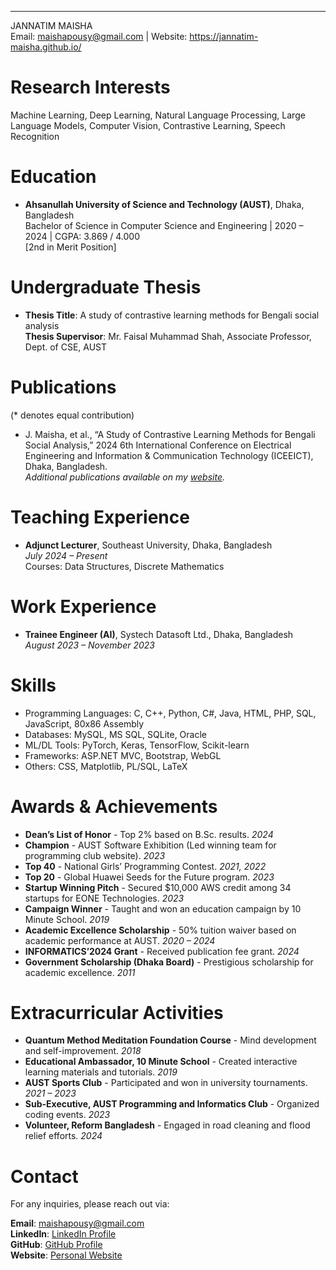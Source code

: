 <!-- ---
layout: archive
title: "CV"
permalink: /cv/
author_profile: true
redirect_from:
  - /resume
---

{% include base_path %}

Education
======
* Ph.D in Version Control Theory, GitHub University, 2018 (expected)
* M.S. in Jekyll, GitHub University, 2014
* B.S. in GitHub, GitHub University, 2012

Work experience
======
* Spring 2024: Academic Pages Collaborator
  * Github University
  * Duties includes: Updates and improvements to template
  * Supervisor: The Users

* Fall 2015: Research Assistant
  * Github University
  * Duties included: Merging pull requests
  * Supervisor: Professor Hub

* Summer 2015: Research Assistant
  * Github University
  * Duties included: Tagging issues
  * Supervisor: Professor Git
  
Skills
======
* Skill 1
* Skill 2
  * Sub-skill 2.1
  * Sub-skill 2.2
  * Sub-skill 2.3
* Skill 3

Publications
======
  <ul>{% for post in site.publications reversed %}
    {% include archive-single-cv.html %}
  {% endfor %}</ul>
  
Talks
======
  <ul>{% for post in site.talks reversed %}
    {% include archive-single-talk-cv.html  %}
  {% endfor %}</ul>
  
Teaching
======
  <ul>{% for post in site.teaching reversed %}
    {% include archive-single-cv.html %}
  {% endfor %}</ul>
  
Service and leadership
======
* Currently signed in to 43 different slack teams -->


---
<!-- layout: archive
title: "CV"
permalink: /cv/
author_profile: true
redirect_from:
  - /resume
---

{% include base_path %} -->

JANNATIM MAISHA  
Email: maishapousy@gmail.com | Website: https://jannatim-maisha.github.io/

Research Interests
======
Machine Learning, Deep Learning, Natural Language Processing, Large Language Models, Computer Vision, Contrastive Learning, Speech Recognition

Education
======
* **Ahsanullah University of Science and Technology (AUST)**, Dhaka, Bangladesh  
  Bachelor of Science in Computer Science and Engineering | 2020 – 2024 | CGPA: 3.869 / 4.000  
  [2nd in Merit Position]

Undergraduate Thesis
======
* **Thesis Title**: A study of contrastive learning methods for Bengali social analysis  
  **Thesis Supervisor**: Mr. Faisal Muhammad Shah, Associate Professor, Dept. of CSE, AUST

Publications
======
(* denotes equal contribution)
* J. Maisha, et al., “A Study of Contrastive Learning Methods for Bengali Social Analysis,” 2024 6th International Conference on Electrical Engineering and Information & Communication Technology (ICEEICT), Dhaka, Bangladesh.  
*Additional publications available on my [website](https://jannatim-maisha.github.io/).*

Teaching Experience
======
* **Adjunct Lecturer**, Southeast University, Dhaka, Bangladesh  
  *July 2024 – Present*  
  Courses: Data Structures, Discrete Mathematics

Work Experience
======
* **Trainee Engineer (AI)**, Systech Datasoft Ltd., Dhaka, Bangladesh  
  *August 2023 – November 2023*  

Skills
======
* Programming Languages: C, C++, Python, C#, Java, HTML, PHP, SQL, JavaScript, 80x86 Assembly
* Databases: MySQL, MS SQL, SQLite, Oracle
* ML/DL Tools: PyTorch, Keras, TensorFlow, Scikit-learn
* Frameworks: ASP.NET MVC, Bootstrap, WebGL
* Others: CSS, Matplotlib, PL/SQL, LaTeX

Awards & Achievements
======
* **Dean’s List of Honor** - Top 2% based on B.Sc. results. *2024*
* **Champion** - AUST Software Exhibition (Led winning team for programming club website). *2023*
* **Top 40** - National Girls’ Programming Contest. *2021, 2022*
* **Top 20** - Global Huawei Seeds for the Future program. *2023*
* **Startup Winning Pitch** - Secured $10,000 AWS credit among 34 startups for EONE Technologies. *2023*
* **Campaign Winner** - Taught and won an education campaign by 10 Minute School. *2019*
* **Academic Excellence Scholarship** - 50% tuition waiver based on academic performance at AUST. *2020 – 2024*
* **INFORMATICS’2024 Grant** - Received publication fee grant. *2024*
* **Government Scholarship (Dhaka Board)** - Prestigious scholarship for academic excellence. *2011*

Extracurricular Activities
======
* **Quantum Method Meditation Foundation Course** - Mind development and self-improvement. *2018*
* **Educational Ambassador, 10 Minute School** - Created interactive learning materials and tutorials. *2019*
* **AUST Sports Club** - Participated and won in university tournaments. *2021 – 2023*
* **Sub-Executive, AUST Programming and Informatics Club** - Organized coding events. *2023*
* **Volunteer, Reform Bangladesh** - Engaged in road cleaning and flood relief efforts. *2024*

Contact
======
For any inquiries, please reach out via:

**Email**: maishapousy@gmail.com  
**LinkedIn**: [LinkedIn Profile](https://www.linkedin.com/in/jannatim-maisha-a464b41a0/)  
**GitHub**: [GitHub Profile](https://github.com/jannatim-maisha)  
**Website**: [Personal Website](https://jannatim-maisha.github.io/)  
